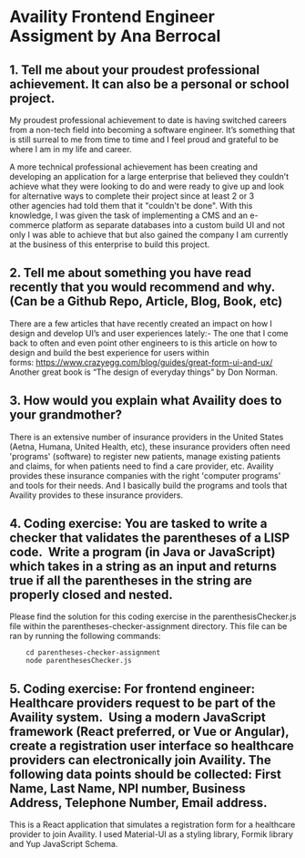 # Availity Frontend Engineer Assigment by Ana Berrocal

## 1. Tell me about your proudest professional achievement. It can also be a personal or school project.
My proudest professional achievement to date is having switched careers from a non-tech field into becoming a software engineer. It’s something that is still surreal to me from time to time and I feel proud and grateful to be where I am in my life and career.

A more technical professional achievement has been creating and developing an application for a large enterprise that believed they couldn’t achieve what they were looking to do and were ready to give up and look for alternative ways to complete their project since at least 2 or 3 other agencies had told them that it "couldn't be done". With this knowledge, I was given the task of implementing a CMS and an e-commerce platform as separate databases into a custom build UI and not only I was able to achieve that but also gained the company I am currently at the business of this enterprise to build this project.

## 2. Tell me about something you have read recently that you would recommend and why. (Can be a Github Repo, Article, Blog, Book, etc) 
There are a few articles that have recently created an impact on how I design and develop UI’s and user experiences lately:- The one that I come back to often and even point other engineers to is this article on how to design and build the best experience for users within forms: https://www.crazyegg.com/blog/guides/great-form-ui-and-ux/
    Another great book is “The design of everyday things” by Don Norman.

## 3. How would you explain what Availity does to your grandmother? 
There is an extensive number of insurance providers in the United States (Aetna, Humana, United Health, etc), these insurance providers often need 'programs' (software) to register new patients, manage existing patients and claims, for when patients need to find a care provider, etc. Availity provides these insurance companies with the right 'computer programs' and tools for their needs. And I basically build the programs and tools that Availity provides to these insurance providers.

## 4. Coding exercise: You are tasked to write a checker that validates the parentheses of a LISP code.  Write a program (in Java or JavaScript) which takes in a string as an input and returns true if all the parentheses in the string are properly closed and nested.
Please find the solution for this coding exercise in the parenthesisChecker.js file within the parentheses-checker-assignment directory. This file can be ran by running the following commands:
        
        cd parentheses-checker-assignment
        node parenthesesChecker.js

## 5. Coding exercise: For frontend engineer: Healthcare providers request to be part of the Availity system.  Using a modern JavaScript framework (React preferred, or Vue or Angular), create a registration user interface so healthcare providers can electronically join Availity. The following data points should be collected: First Name, Last Name, NPI number, Business Address, Telephone Number, Email address.
This is a React application that simulates a registration form for a healthcare provider to join Availity. I used Material-UI as a styling library, Formik library and Yup JavaScript Schema.